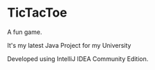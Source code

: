 # TicTacToe
A fun game.

It's my latest Java Project for my University

Developed using IntelliJ IDEA Community Edition.
